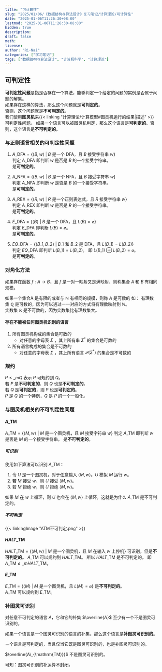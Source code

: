 ```yaml
---
title: "可计算性"
slug: "2025/01/06/《数据结构与算法设计》复习笔记/计算理论/可计算性"
date: "2025-01-06T11:26:30+08:00"
lastmod: "2025-01-06T11:26:30+08:00"
hidden: true
description:
draft: false
math:
license:
author: "Ri-Nai"
categories: ["学习笔记"]
tags: ["数据结构与算法设计", "计算机科学", "计算理论"]
---
```

## 可判定性
**可判定性问题**是指是否存在一个算法，能够判定一个给定的问题的实例是否属于问题的解集。  
如果存在这样的算法，那么这个问题就是**可判定的**。  
否则，这个问题就是**不可判定的**。  
我们使用**图灵机**来{{< linking "计算理论/计算模型#图灵机运行的结果|描述" >}}可判定性问题。
如果一个语言可以被图灵机判定，那么这个语言是**可判定的**。否则，这个语言是**不可判定的**。

### 与正则语言相关的可判定性问题
1. $A\_{\mathrm{DFA}} = \lbrace \langle B, w \rangle \ |\  B \text{ 是一个 DFA，且 } B \text{ 接受字符串 } w \rbrace$  
    判定 $A\_{\mathrm{DFA}}$ 即判断 $w$ 是否是 $B$ 的一个接受字符串。  
    是**可判定的**。  

2. $A\_{\mathrm{NFA}} = \lbrace \langle B, w \rangle \ |\  B \text{ 是一个 NFA，且 } B \text{ 接受字符串 } w \rbrace$  
    判定 $A\_{\mathrm{NFA}}$ 即判断 $w$ 是否是 $B$ 的一个接受字符串。  
    是**可判定的**。  
3. $A\_{\mathrm{REX}} = \lbrace \langle R, w \rangle \ |\  R \text{ 是一个正则表达式，且 } R \text{ 接受字符串 } w \rbrace$  
    判定 $A\_{\mathrm{REX}}$ 即判断 $w$ 是否是 $R$ 的一个接受字符串。  
    是**可判定的**。  
4. $E\_{\mathrm{DFA}} = \lbrace \langle B \rangle \ |\  B \text{ 是一个 DFA，且 } L(B) = \varnothing \rbrace$  
    判定 $E\_{\mathrm{DFA}}$ 即判断 $L(B) = \varnothing$。  
    是**可判定的**。  
5. $EQ\_{\mathrm{DFA}} = \lbrace \langle B\_1, B\_2 \rangle \ |\  B\_1 \text{ 和 } B\_2 \text{ 是 DFA，且 } L(B\_1) = L(B\_2)\rbrace$  
    判定 $EQ\_{\mathrm{DFA}}$ 即判断 $L(B\_1) = L(B\_2)$， 即 $L(B\_1) \oplus L(B\_2) = \varnothing$。  
    是**可判定的**。  



### 对角化方法
如果存在函数 $f : A \to B$，且 $f$ 是一对一映射又是满映射，则称集合 $A$ 和 $B$ 有相同规模。

如果一个集合A 是有限的或者与 $\mathbb{N}$ 有相同的规模，则称 $A$ 是可数的
如：
有理数集 $\mathbb{Q}$ 是可数的，因为可以通过一一对应的方式将有理数映射到 $\mathbb{N}$。  
实数集 $\mathbb{R}$ 是不可数的，因为实数集比有理数集大。  

#### 存在不能被任何图灵机识别的语言
1. 所有图灵机构成的集合是可数的  
   - 对任意的字母表 $\Sigma$ ，其上所有串 $\Sigma^*$ 的集合是可数的  
2. 所有语言构成的集合是不可数的  
   - 对任意的字母表 $\Sigma$ ，其上所有语言 $\mathcal{P}(\Sigma^*)$ 的集合是不可数的  

### 规约
$P \le\_m Q$ 表示 $P$ 可规约到 $Q$。  
若 $P$ 是**不可判定的**，则 $Q$ 也是**不可判定的**。  
若 $Q$ 是**可判定的**，则 $P$ 也是**可判定的**。  
$P$ 是 $Q$ 的一个特例，$Q$ 是 $P$ 的一个一般化。  

### 与图灵机相关的不可判定性问题
#### $A\_{\mathrm{TM}}$
$A\_{\mathrm{TM}} = \lbrace \langle M, w \rangle \ |\  M \text{ 是一个图灵机，且 } M \text{ 接受字符串 } w \rbrace$
判定 $A\_{\mathrm{TM}}$ 即判断 $w$ 是否是 $M$ 的一个接受字符串。
是**不可判定的**。

##### 可识别
使用如下算法可以识别 $A\_{\mathrm{TM}}$：
1. 令 $U$ 是一个图灵机，对于任意输入 $\langle M, w \rangle$，$U$ 模拟 $M$ 运行 $w$。
2. 若 $M$ 接受 $w$，则 $U$ 接受 $\langle M, w \rangle$。
3. 若 $M$ 拒绝 $w$，则 $U$ 拒绝 $\langle M, w \rangle$。

如果 $M$ 在 $w$ 上循环，则 $U$ 也会在 $\langle M, w \rangle$ 上循环，这就是为什么 $A\_{\mathrm{TM}}$ 是不可判定的。
##### 不可判定
{{< linkingImage "ATM不可判定.png" >}}


#### $HALT\_{\mathrm{TM}}$
$HALT\_{\mathrm{TM}} = \lbrace \langle M, w \rangle \ |\  M \text{ 是一个图灵机，且 } M \text{ 在输入 } w \text{ 上停机} \rbrace$
可识别，但是**不可判定的**。
$A\_{\mathrm{TM}}$ 可以规约到 $HALT\_{\mathrm{TM}}$。
所以 $HALT\_{\mathrm{TM}}$ 是不可判定的。
即 $A\_{\mathrm{TM}} \le\_m HALT\_{\mathrm{TM}}$。


#### $E\_{\mathrm{TM}}$
$E\_{\mathrm{TM}} = \lbrace \langle M \rangle \ |\  M \text{ 是一个图灵机，且 } L(M) = \varnothing \rbrace$
是**不可判定的**。  
$A\_{\mathrm{TM}}$ 可以规约到 $E\_{\mathrm{TM}}$。

### 补图灵可识别
对任意不可判定的语言 $A$，它和它的补集 $\overline{A}$ 至少有一个不是图灵可识别的。

如果一个语言是一个图灵可识别的语言的补集，那么这个语言是**补图灵可识别的**。

－个语言是可判定的，当且仅当它既是图灵可识别的，也是补图灵可识别的。

$\overline{A\_{\mathrm{TM}}}$ 不是图灵可识别的。

可知：图灵可识别的补运算不封闭。

